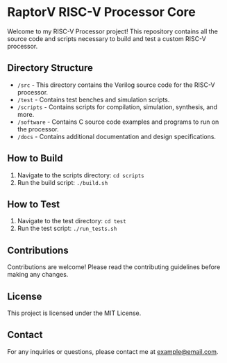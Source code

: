 # RaptorV RISC-V Processor Core

Welcome to my RISC-V Processor project! This repository contains all the source code and scripts necessary to build and test a custom RISC-V processor.

## Directory Structure

- `/src` - This directory contains the Verilog source code for the RISC-V processor.
- `/test` - Contains test benches and simulation scripts.
- `/scripts` - Contains scripts for compilation, simulation, synthesis, and more.
- `/software` - Contains C source code examples and programs to run on the processor.
- `/docs` - Contains additional documentation and design specifications.

## How to Build

1. Navigate to the scripts directory: `cd scripts`
2. Run the build script: `./build.sh`

## How to Test

1. Navigate to the test directory: `cd test`
2. Run the test script: `./run_tests.sh`

## Contributions

Contributions are welcome! Please read the contributing guidelines before making any changes.

## License

This project is licensed under the MIT License.

## Contact

For any inquiries or questions, please contact me at example@email.com.

